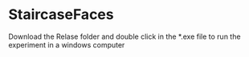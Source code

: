 # StaircaseFaces
Download the Relase folder and double click in the *.exe file to run the experiment in a windows computer
